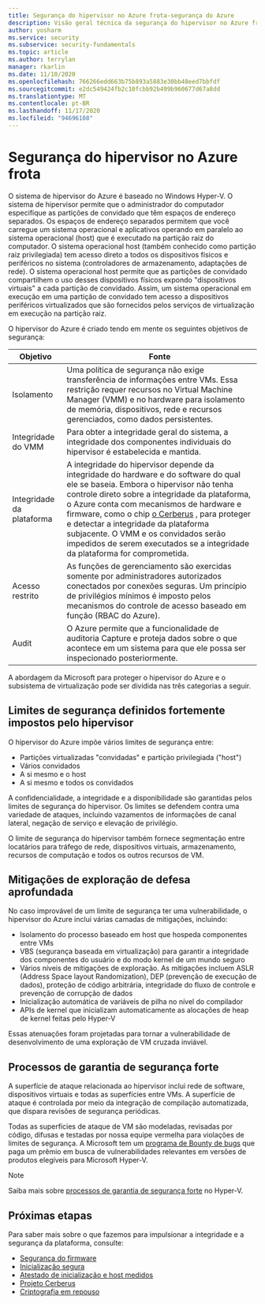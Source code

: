 ```yaml
---
title: Segurança do hipervisor no Azure frota-segurança do Azure
description: Visão geral técnica da segurança do hipervisor no Azure frota.
author: yosharm
ms.service: security
ms.subservice: security-fundamentals
ms.topic: article
ms.author: terrylan
manager: rkarlin
ms.date: 11/10/2020
ms.openlocfilehash: 766266edd663b75b893a5883e30bb48eed7bbfdf
ms.sourcegitcommit: e2dc549424fb2c10fcbb92b499b960677d67a8dd
ms.translationtype: MT
ms.contentlocale: pt-BR
ms.lasthandoff: 11/17/2020
ms.locfileid: "94696108"
---
```

# <a name="hypervisor-security-on-the-azure-fleet"></a>Segurança do hipervisor no Azure frota

O sistema de hipervisor do Azure é baseado no Windows Hyper-V. O sistema de hipervisor permite que o administrador do computador especifique as partições de convidado que têm espaços de endereço separados. Os espaços de endereço separados permitem que você carregue um sistema operacional e aplicativos operando em paralelo ao sistema operacional (host) que é executado na partição raiz do computador. O sistema operacional host (também conhecido como partição raiz privilegiada) tem acesso direto a todos os dispositivos físicos e periféricos no sistema (controladores de armazenamento, adaptações de rede). O sistema operacional host permite que as partições de convidado compartilhem o uso desses dispositivos físicos expondo "dispositivos virtuais" a cada partição de convidado. Assim, um sistema operacional em execução em uma partição de convidado tem acesso a dispositivos periféricos virtualizados que são fornecidos pelos serviços de virtualização em execução na partição raiz.

O hipervisor do Azure é criado tendo em mente os seguintes objetivos de segurança:

| Objetivo | Fonte |
|--|--|
| Isolamento | Uma política de segurança não exige transferência de informações entre VMs. Essa restrição requer recursos no Virtual Machine Manager (VMM) e no hardware para isolamento de memória, dispositivos, rede e recursos gerenciados, como dados persistentes. |
| Integridade do VMM | Para obter a integridade geral do sistema, a integridade dos componentes individuais do hipervisor é estabelecida e mantida. |
| Integridade da plataforma | A integridade do hipervisor depende da integridade do hardware e do software do qual ele se baseia. Embora o hipervisor não tenha controle direto sobre a integridade da plataforma, o Azure conta com mecanismos de hardware e firmware, como o chip [o Cerberus](project-cerberus.md) , para proteger e detectar a integridade da plataforma subjacente. O VMM e os convidados serão impedidos de serem executados se a integridade da plataforma for comprometida. |
| Acesso restrito | As funções de gerenciamento são exercidas somente por administradores autorizados conectados por conexões seguras. Um princípio de privilégios mínimos é imposto pelos mecanismos do controle de acesso baseado em função (RBAC do Azure). |
| Audit | O Azure permite que a funcionalidade de auditoria Capture e proteja dados sobre o que acontece em um sistema para que ele possa ser inspecionado posteriormente. |

A abordagem da Microsoft para proteger o hipervisor do Azure e o subsistema de virtualização pode ser dividida nas três categorias a seguir.

## <a name="strongly-defined-security-boundaries-enforced-by-the-hypervisor"></a>Limites de segurança definidos fortemente impostos pelo hipervisor

O hipervisor do Azure impõe vários limites de segurança entre:

- Partições virtualizadas "convidadas" e partição privilegiada ("host")
- Vários convidados
- A si mesmo e o host
- A si mesmo e todos os convidados

A confidencialidade, a integridade e a disponibilidade são garantidas pelos limites de segurança do hipervisor. Os limites se defendem contra uma variedade de ataques, incluindo vazamentos de informações de canal lateral, negação de serviço e elevação de privilégio.

O limite de segurança do hipervisor também fornece segmentação entre locatários para tráfego de rede, dispositivos virtuais, armazenamento, recursos de computação e todos os outros recursos de VM.

## <a name="defense-in-depth-exploit-mitigations"></a>Mitigações de exploração de defesa aprofundada

No caso improvável de um limite de segurança ter uma vulnerabilidade, o hipervisor do Azure inclui várias camadas de mitigações, incluindo:

- Isolamento do processo baseado em host que hospeda componentes entre VMs
- VBS (segurança baseada em virtualização) para garantir a integridade dos componentes do usuário e do modo kernel de um mundo seguro
- Vários níveis de mitigações de exploração. As mitigações incluem ASLR (Address Space layout Randomization), DEP (prevenção de execução de dados), proteção de código arbitrária, integridade do fluxo de controle e prevenção de corrupção de dados
- Inicialização automática de variáveis de pilha no nível do compilador
- APIs de kernel que inicializam automaticamente as alocações de heap de kernel feitas pelo Hyper-V

Essas atenuações foram projetadas para tornar a vulnerabilidade de desenvolvimento de uma exploração de VM cruzada inviável.

## <a name="strong-security-assurance-processes"></a>Processos de garantia de segurança forte

A superfície de ataque relacionada ao hipervisor inclui rede de software, dispositivos virtuais e todas as superfícies entre VMs. A superfície de ataque é controlada por meio da integração de compilação automatizada, que dispara revisões de segurança periódicas.

Todas as superfícies de ataque de VM são modeladas, revisadas por código, difusas e testadas por nossa equipe vermelha para violações de limites de segurança. A Microsoft tem um [programa de Bounty de bugs](https://www.microsoft.com/msrc/bounty-hyper-v) que paga um prêmio em busca de vulnerabilidades relevantes em versões de produtos elegíveis para Microsoft Hyper-V.

> [!NOTE]
> Saiba mais sobre [processos de garantia de segurança forte](../../azure-government/azure-secure-isolation-guidance.md#strong-security-assurance-processes) no Hyper-V.

## <a name="next-steps"></a>Próximas etapas
Para saber mais sobre o que fazemos para impulsionar a integridade e a segurança da plataforma, consulte:

- [Segurança do firmware](firmware.md)
- [Inicialização segura](secure-boot.md)
- [Atestado de inicialização e host medidos](measured-boot-host-attestation.md)
- [Projeto Cerberus](project-cerberus.md)
- [Criptografia em repouso](encryption-atrest.md)